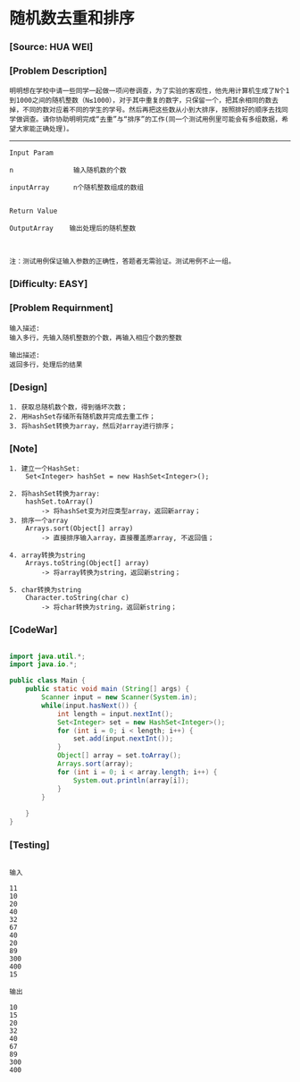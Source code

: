 # 随机数去重和排序

### [Source: HUA WEI]

### [Problem Description]
	
	明明想在学校中请一些同学一起做一项问卷调查，为了实验的客观性，他先用计算机生成了N个1到1000之间的随机整数（N≤1000），对于其中重复的数字，只保留一个，把其余相同的数去掉，不同的数对应着不同的学生的学号。然后再把这些数从小到大排序，按照排好的顺序去找同学做调查。请你协助明明完成“去重”与“排序”的工作(同一个测试用例里可能会有多组数据，希望大家能正确处理)。
---
	Input Param

	n               输入随机数的个数

	inputArray      n个随机整数组成的数组


	Return Value

	OutputArray    输出处理后的随机整数



	注：测试用例保证输入参数的正确性，答题者无需验证。测试用例不止一组。

### [Difficulty: EASY]

### [Problem Requirnment]
	
	输入描述:
	输入多行，先输入随机整数的个数，再输入相应个数的整数

	输出描述:
	返回多行，处理后的结果

### [Design]
	
	1. 获取总随机数个数，得到循坏次数；
	2. 用HashSet存储所有随机数并完成去重工作；
	3. 将hashSet转换为array，然后对array进行排序；

### [Note]

	1. 建立一个HashSet:
		Set<Integer> hashSet = new HashSet<Integer>();

	2. 将hashSet转换为array:
		hashSet.toArray()
			-> 将hashSet变为对应类型array，返回新array；
	3. 排序一个array
		Arrays.sort(Object[] array)
			-> 直接排序输入array，直接覆盖原array, 不返回值；

	4. array转换为string
		Arrays.toString(Object[] array)
			-> 将array转换为string，返回新string；

	5. char转换为string
		Character.toString(char c)
			-> 将char转换为string，返回新string；

### [CodeWar]

```java

import java.util.*;
import java.io.*;

public class Main {
    public static void main (String[] args) {
        Scanner input = new Scanner(System.in);
        while(input.hasNext()) {
            int length = input.nextInt();
            Set<Integer> set = new HashSet<Integer>();
            for (int i = 0; i < length; i++) {
                set.add(input.nextInt());
            }
            Object[] array = set.toArray();
            Arrays.sort(array);
            for (int i = 0; i < array.length; i++) {
                System.out.println(array[i]);
            }  
        }
        
    }
}

```

### [Testing]

```

输入

11
10
20
40
32
67
40
20
89
300
400
15

输出

10
15
20
32
40
67
89
300
400

```